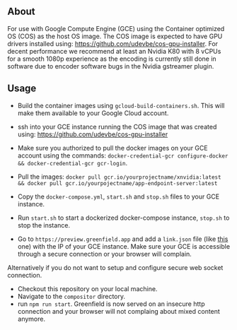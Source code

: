 ## About

For use with Google Compute Engine (GCE) using the Container optimized OS (COS) as the host OS image. The COS
image is expected to have GPU drivers installed using: https://github.com/udevbe/cos-gpu-installer. For decent performance
we recommend at least an Nvidia K80 with 8 vCPUs for a smooth 1080p experience as the encoding is currently still done in software
due to encoder software bugs in the Nvidia gstreamer plugin. 

## Usage

- Build the container images using `gcloud-build-containers.sh`. This will make them available to your Google Cloud account.
- ssh into your GCE instance running the COS image that was created using: https://github.com/udevbe/cos-gpu-installer
- Make sure you authorized to pull the docker images on your GCE account using the commands: 
    `docker-credential-gcr configure-docker && docker-credential-gcr gcr-login`.
- Pull the images: `docker pull gcr.io/yourprojectname/xnvidia:latest && docker pull gcr.io/yourpojectname/app-endpoint-server:latest`
- Copy the `docker-compose.yml`, `start.sh` and `stop.sh` files to your GCE instance.
- Run `start.sh` to start a dockerized docker-compose instance, `stop.sh` to stop the instance.

- Go to `https://preview.greenfield.app` and add a `link.json` file (like [this](https://github.com/udevbe/greenfield/blob/master/compositor/public/store/remote-gtk3-demo/link.json) one) with the IP of your GCE instance. 
Make sure your GCE is accessible through a secure connection or your browser will complain.

Alternatively if you do not want to setup and configure secure web socket connection.

- Checkout this repository on your local machine.
- Navigate to the `compositor` directory.
- run `npm run start`. Greenfield is now served on an insecure http connection and your browser will not complaing about mixed content anymore.
